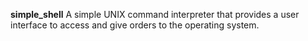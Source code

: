 ****simple_shell****
A simple UNIX command interpreter that provides a user interface to access and give orders to the operating system.